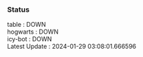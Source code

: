### Status


table : DOWN  
hogwarts : DOWN  
icy-bot : DOWN  
Latest Update : 2024-01-29 03:08:01.666596
